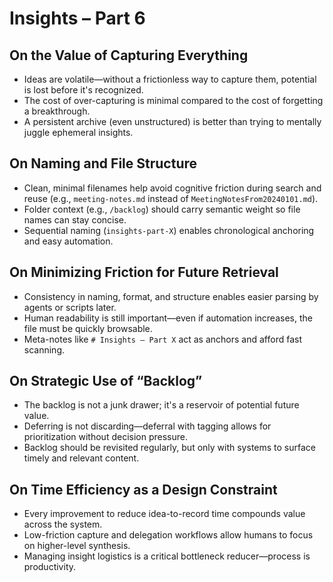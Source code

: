 # Insights – Part 6

## On the Value of Capturing Everything

- Ideas are volatile—without a frictionless way to capture them, potential is lost before it's recognized.
- The cost of over-capturing is minimal compared to the cost of forgetting a breakthrough.
- A persistent archive (even unstructured) is better than trying to mentally juggle ephemeral insights.

## On Naming and File Structure

- Clean, minimal filenames help avoid cognitive friction during search and reuse (e.g., `meeting-notes.md` instead of `MeetingNotesFrom20240101.md`).
- Folder context (e.g., `/backlog`) should carry semantic weight so file names can stay concise.
- Sequential naming (`insights-part-X`) enables chronological anchoring and easy automation.

## On Minimizing Friction for Future Retrieval

- Consistency in naming, format, and structure enables easier parsing by agents or scripts later.
- Human readability is still important—even if automation increases, the file must be quickly browsable.
- Meta-notes like `# Insights – Part X` act as anchors and afford fast scanning.

## On Strategic Use of “Backlog”

- The backlog is not a junk drawer; it's a reservoir of potential future value.
- Deferring is not discarding—deferral with tagging allows for prioritization without decision pressure.
- Backlog should be revisited regularly, but only with systems to surface timely and relevant content.

## On Time Efficiency as a Design Constraint

- Every improvement to reduce idea-to-record time compounds value across the system.
- Low-friction capture and delegation workflows allow humans to focus on higher-level synthesis.
- Managing insight logistics is a critical bottleneck reducer—process is productivity.
